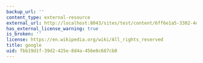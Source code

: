 ```yaml
---
backup_url: ''
content_type: external-resource
external_url: http://localhost:8043/sites/test/content/6ff6e1a5-3302-4d2a-aba4-6446feaf6d09/?ocw_resource_link_uuid=6ff6e1a5-3302-4d2a-aba4-6446feaf6d09&ocw_resource_link_suffix=
has_external_license_warning: true
is_broken: ''
license: https://en.wikipedia.org/wiki/All_rights_reserved
title: google
uid: fbb19d1f-39d2-425e-8d4a-456e0c687cb0
---
```

